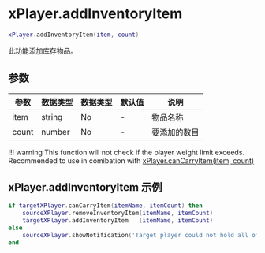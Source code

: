 # xPlayer.addInventoryItem

```lua
xPlayer.addInventoryItem(item, count)
```

此功能添加库存物品。

## 参数

| 参数 | 数据类型 | 数据类型 | 默认值 | 说明          |
|----------|-----------|----------|---------------|----------------------|
| item     | string    | No       | -             | 物品名称            |
| count    | number    | No       | -             | 要添加的数目 |

!!! warning
      This function will not check if the player weight limit exceeds. Recommended to use in comibation with [xPlayer.canCarryItem(item, count)](cancarryitem.md)

## xPlayer.addInventoryItem 示例

```lua
if targetXPlayer.canCarryItem(itemName, itemCount) then
	sourceXPlayer.removeInventoryItem(itemName, itemCount)
	targetXPlayer.addInventoryItem   (itemName, itemCount)
else
	sourceXPlayer.showNotification('Target player could not hold all of that.')
end
```
